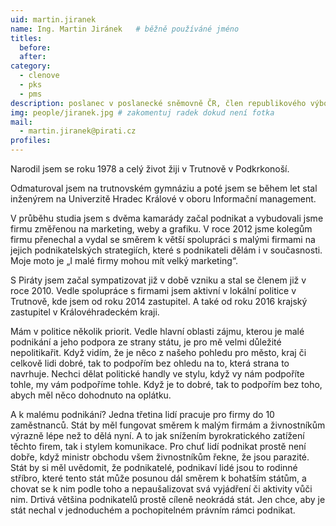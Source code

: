 ```yaml
---
uid: martin.jiranek
name: Ing. Martin Jiránek	# běžně používáné jméno
titles:
  before:
  after:
category:
  - clenove
  - pks
  - pms
description: poslanec v poslanecké sněmovně ČR, člen republikového výboru # zobrazuje se v lide
img: people/jiranek.jpg # zakomentuj radek dokud není fotka
mail:
  - martin.jiranek@pirati.cz
profiles:
---
```

Narodil jsem se roku 1978 a celý život žiji v Trutnově v Podkrkonoší.

Odmaturoval jsem na trutnovském gymnáziu a poté jsem se během let stal inženýrem na Univerzitě Hradec Králové v oboru Informační management.

V průběhu studia jsem s dvěma kamarády začal podnikat a vybudovali jsme firmu změřenou na marketing, weby a grafiku. V roce 2012 jsme kolegům firmu přenechal a vydal se směrem k větší spolupráci s malými firmami na jejich podnikatelských strategiích, které s podnikateli dělám i v současnosti. Moje moto je „I malé firmy mohou mít velký marketing“.

S Piráty jsem začal sympatizovat již v době vzniku a stal se členem již v roce 2010. Vedle spolupráce s firmami jsem aktivní v lokální politice v Trutnově, kde jsem od roku 2014 zastupitel. A také od roku 2016 krajský zastupitel v Královéhradeckém kraji.

Mám v politice několik priorit. Vedle hlavní oblasti zájmu, kterou je malé podnikání a jeho podpora ze strany státu, je pro mě velmi důležité nepolitikařit. Když vidím, že je něco z našeho pohledu pro město, kraj či celkově lidi dobré, tak to podpořím bez ohledu na to, která strana to navrhuje. Nechci dělat politické handly ve stylu, když vy nám podpoříte tohle, my vám podpoříme tohle. Když je to dobré, tak to podpořím bez toho, abych měl něco dohodnuto na oplátku.

A k malému podnikání? Jedna třetina lidí pracuje pro firmy do 10 zaměstnanců. Stát by měl fungovat směrem k malým firmám a živnostníkům výrazně lépe než to dělá nyní. A to jak snížením byrokratického zatížení těchto firem, tak i stylem komunikace. Pro chuť lidí podnikat prostě není dobře, když ministr obchodu všem živnostníkům řekne, že jsou parazité. Stát by si měl uvědomit, že podnikatelé, podnikaví lidé jsou to rodinné stříbro, které tento stát může posunou dál směrem k bohatším státům, a chovat se k nim podle toho a nepaušalizovat svá vyjádření či aktivity vůči nim. Drtivá většina podnikatelů prostě cíleně neokrádá stát. Jen chce, aby je stát nechal v jednoduchém a pochopitelném právním rámci podnikat.

